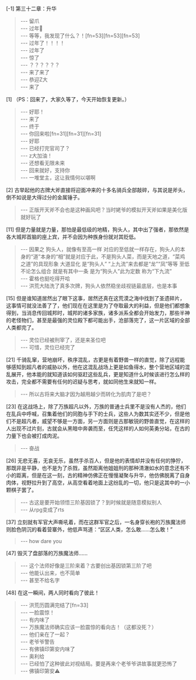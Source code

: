 
[-1] 第三十二章：升华
>--- 留爪<br>
>--- 过年🧨<br>
>--- 等等，我发现了什么？！[fn=53][fn=53][fn=53]<br>
>--- 过年了！！！！<br>
>--- 过年了<br>
>--- 惊了<br>
>--- ？？？？？？<br>
>--- 来了来了<br>
>--- 恭迎Z大<br>
>--- 来了<br>

[1] （PS：回来了，大家久等了，今天开始恢复更新。）
>--- 好耶！<br>
>--- 来了<br>
>--- 终于<br>
>--- 你回来啦[fn=31][fn=31][fn=31]<br>
>--- 好耶<br>
>--- 已经打完官司了？<br>
>--- z大加油！<br>
>--- 还想看无限未来<br>
>--- 回来就好，支持你<br>
>--- 一堆堂主，这让我情何以堪啊<br>

[2] 古举起他的古牌大斧直接将迎面冲来的十多名骑兵全部敲碎，与其说是斧头，倒不如说是大得过分的金属锤子。
>--- 正版开天斧不会也是这种画风吧？当时姥爷的模拟开天斧如果是美化版就好玩了<br>

[11] 但是力量就是力量，那怕是最低级的地精，狗头人，其中出了强者，那依然是各大城邦首脑的座上宾，并不会因为种族身份就对其贬低。
>--- 因果之 狗头人，就像有至高一样  对应的至低就一样存在，狗头人的本身的“道”本身的“相”就是对应于此，不是狗头人菜，而是天地之道，“菜鸡之道”的具现形象  大道显化 是“狗头人” “上九流”来去都是“龙”“凤”等等  至低不论怎么组合 就是有其中一条 是为“狗头人”此为定数 称为“下九流”<br>
>--- 霍格也挺吃得开哈<br>
>--- 洪荒大陆洗了真多次牌，狗头人依然稳坐歧视链最底层，也是本事<br>

[15] 但是谁知道居然出了眼下这事，居然还真在这荒漠之海中找到了圣遗碎片，这事情可就没法善了了，他们现在在这里是为了夺取最大的利益，但是他们都想象得到，当消息传回城邦时，城邦的诸多家族，诸多派系全都会开始发力，那些半神的老怪物们，甚至是最强的灵位殿下都可能出手，沧部落完了，这一片区域的全部人类都完了。
>--- 灵位已经被刑宰了，还是来圣位吧<br>
>--- 可惜，灵位已经完了<br>

[21] 千骑乱窜，营地崩坏，秩序混乱，古更是有着野兽一样的直觉，除了远程能够感知到超凡者的威胁以外，他在这混乱战场上更是如鱼得水，整个营地区域的混乱展开，他本能的就知道该如何驱赶这些乱兵，更是知道什么时候该进行怎么样的攻击，完全都不需要有任何的迟疑与思考，就如同他生来就知一样。
>--- 所以古将来大脑才因为越用越少而转化为肌肉了是吧？<br>

[23] 在这战场上，除了万族超凡以外，万族的普通士兵里不是没有人杰的，他们在乱兵中呼喊，召集着他们的同胞与手下的士兵，这些人为数其实还不少，但是他们不是超凡者，威望不够是一方面，另一方面则是古那敏锐的野兽直觉，在这样的人出现不过片刻，古就会从黑暗中奔袭而至，任凭这样的人如何英勇分站，在古的力量下也会被打成肉泥。
>--- 奋战<br>

[26] 无悲无喜，无哀无乐，虽然手杀百人，但是他的表情却并没有任何的狰狞，那既非是平静，也不是为了杀戮，虽然距离他姐姐刑的那种清澈如水的意念还有不小的距离，但是在这一刻，古的精神仿佛正在慢慢凝聚与升华，他仿佛脱离了自身肉体，视野拉升到了高空，从高空看着地面上这纷乱的一切，他只是这其中的一小颗棋子罢了。
>--- 古这是要开始领悟三阶基因锁了？到时候就是随意模拟别人<br>
>--- 从rpg变成了rts<br>

[37] 立刻就有军官大声嘶吼着，而在这群军官之后，一名身穿长袍的万族魔法师则脸色阴沉的看着营寨外，他低声骂道：“区区人类，怎么敢……怎么敢！”
>--- how dare you<br>

[47] 毁灭了盘部落的万族魔法师……
>--- 这个法师好像是三阶来着？古要创出基因锁第三阶了吧<br>
>--- 他能认出来，也不简单<br>
>--- 甚至不给名字<br>

[48] 在这一瞬间，两人同时看向了彼此！
>--- 洪荒历圆满完结了[fn=33]<br>
>--- 一脸震惊！<br>
>--- 有内味了<br>
>--- 万族魔法师确实应该一脸震惊的看向古！（这都没死？）<br>
>--- 他们亲在了一起？<br>
>--- 老爷爷警告<br>
>--- 有佛镇印第安内味了<br>
>--- 奥利给<br>
>--- 已经怕了这种彼此对视结局。要是再来个老爷爷讲故事就更恐怖了<br>
>--- 佛镇印第安⚠️<br>
